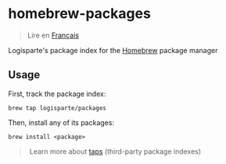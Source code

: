 # homebrew-packages

> Lire en [Français](/docs/README.fr.md)

Logisparte's package index for the [Homebrew](https://brew.sh) package manager

## Usage

First, track the package index:

```shell
brew tap logisparte/packages
```

Then, install any of its packages:

```shell
brew install <package>
```

> Learn more about [taps](https://docs.brew.sh/Taps) (third-party package indexes)
